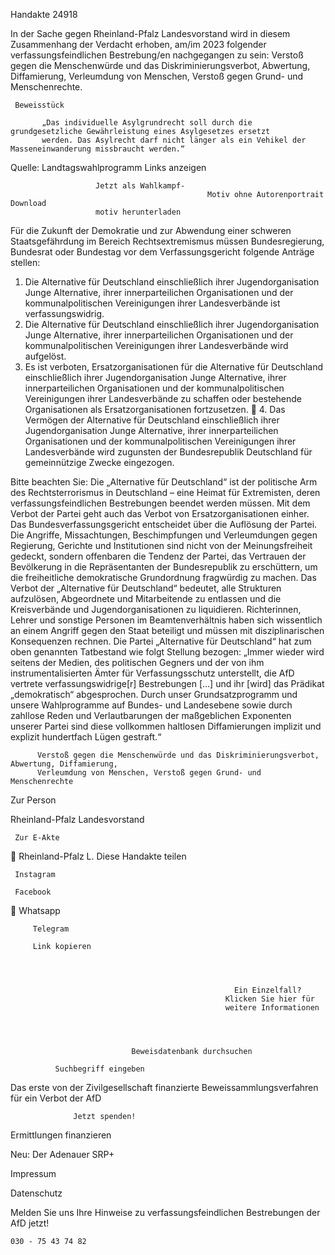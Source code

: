 Handakte 24918

In der Sache gegen Rheinland-Pfalz Landesvorstand wird in diesem Zusammenhang der
Verdacht erhoben, am/im 2023 folgender verfassungsfeindlichen Bestrebung/en
nachgegangen zu sein: Verstoß gegen die Menschenwürde und das Diskriminierungsverbot,
Abwertung, Diffamierung, Verleumdung von Menschen, Verstoß gegen Grund- und
Menschenrechte.




     Beweisstück

           „Das individuelle Asylgrundrecht soll durch die grundgesetzliche Gewährleistung eines Asylgesetzes ersetzt
           werden. Das Asylrecht darf nicht länger als ein Vehikel der Masseneinwanderung missbraucht werden.“



Quelle:
Landtagswahlprogramm
Links anzeigen




                       Jetzt als Wahlkampf-
                                                Motiv ohne Autorenportrait       Download
                       motiv herunterladen




Für die Zukunft der Demokratie und zur Abwendung einer schweren Staatsgefährdung im
Bereich Rechtsextremismus müssen Bundesregierung, Bundesrat oder Bundestag vor dem
Verfassungsgericht folgende Anträge stellen:


   1. Die Alternative für Deutschland einschließlich ihrer Jugendorganisation Junge Alternative,
      ihrer innerparteilichen Organisationen und der kommunalpolitischen Vereinigungen ihrer
      Landesverbände ist verfassungswidrig.
   2. Die Alternative für Deutschland einschließlich ihrer Jugendorganisation Junge Alternative,
      ihrer innerparteilichen Organisationen und der kommunalpolitischen Vereinigungen ihrer
      Landesverbände wird aufgelöst.
   3. Es ist verboten, Ersatzorganisationen für die Alternative für Deutschland einschließlich
      ihrer Jugendorganisation Junge Alternative, ihrer innerparteilichen Organisationen und
      der kommunalpolitischen Vereinigungen ihrer Landesverbände zu schaffen oder
      bestehende Organisationen als Ersatzorganisationen fortzusetzen.
   4. Das Vermögen der Alternative für Deutschland einschließlich ihrer Jugendorganisation
      Junge Alternative, ihrer innerparteilichen Organisationen und der kommunalpolitischen
      Vereinigungen ihrer Landesverbände wird zugunsten der Bundesrepublik Deutschland für
      gemeinnützige Zwecke eingezogen.



Bitte beachten Sie: Die „Alternative für Deutschland“ ist der politische Arm des Rechtsterrorismus in Deutschland –
eine Heimat für Extremisten, deren verfassungsfeindlichen Bestrebungen beendet werden müssen. Mit dem Verbot der
Partei geht auch das Verbot von Ersatzorganisationen einher. Das Bundesverfassungsgericht entscheidet über die
Auflösung der Partei. Die Angriffe, Missachtungen, Beschimpfungen und Verleumdungen gegen Regierung, Gerichte
und Institutionen sind nicht von der Meinungsfreiheit gedeckt, sondern offenbaren die Tendenz der Partei, das
Vertrauen der Bevölkerung in die Repräsentanten der Bundesrepublik zu erschüttern, um die freiheitliche
demokratische Grundordnung fragwürdig zu machen. Das Verbot der „Alternative für Deutschland“ bedeutet, alle
Strukturen aufzulösen, Abgeordnete und Mitarbeitende zu entlassen und die Kreisverbände und Jugendorganisationen
zu liquidieren. Richterinnen, Lehrer und sonstige Personen im Beamtenverhältnis haben sich wissentlich an einem
Angriff gegen den Staat beteiligt und müssen mit disziplinarischen Konsequenzen rechnen.
Die Partei „Alternative für Deutschland“ hat zum oben genannten Tatbestand wie folgt Stellung bezogen: „Immer
wieder wird seitens der Medien, des politischen Gegners und der von ihm instrumentalisierten Ämter für
Verfassungsschutz unterstellt, die AfD vertrete verfassungswidrige[r] Bestrebungen […] und ihr [wird] das Prädikat
„demokratisch“ abgesprochen. Durch unser Grundsatzprogramm und unsere Wahlprogramme auf Bundes- und
Landesebene sowie durch zahllose Reden und Verlautbarungen der maßgeblichen Exponenten unserer Partei sind
diese vollkommen haltlosen Diffamierungen implizit und explizit hundertfach Lügen gestraft.“




          Verstoß gegen die Menschenwürde und das Diskriminierungsverbot, Abwertung, Diffamierung,
          Verleumdung von Menschen, Verstoß gegen Grund- und Menschenrechte




   Zur Person


   Rheinland-Pfalz Landesvorstand

     Zur E-Akte
          Rheinland-Pfalz
                 L.
Diese Handakte teilen


     Instagram

     Facebook
         Whatsapp

         Telegram

         Link kopieren




                                                      Ein Einzelfall?
                                                    Klicken Sie hier für
                                                    weitere Informationen




                               Beweisdatenbank durchsuchen

              Suchbegriff eingeben

  Das erste von der Zivilgesellschaft finanzierte
   Beweissammlungsverfahren für ein Verbot
                     der AfD

                  Jetzt spenden!




Ermittlungen finanzieren

Neu: Der Adenauer SRP+

Impressum

Datenschutz




Melden Sie uns Ihre Hinweise zu verfassungsfeindlichen Bestrebungen der AfD
jetzt!

    030 - 75 43 74 82
